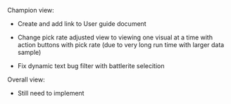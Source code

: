 Champion view:

- Create and add link to User guide document

- Change pick rate adjusted view to viewing one visual at a time with action buttons with pick rate (due to very long run time with larger data sample)

- Fix dynamic text bug filter with battlerite selecition


Overall view:

- Still need to implement